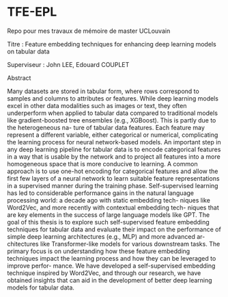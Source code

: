 # TFE-EPL
Repo pour mes travaux de mémoire de master UCLouvain

Titre : Feature embedding techniques for enhancing deep learning models on tabular data

Superviseur : John LEE, Edouard COUPLET

Abstract

Many datasets are stored in tabular form, where rows correspond to samples
and columns to attributes or features. While deep learning models excel in
other data modalities such as images or text, they often underperform when
applied to tabular data compared to traditional models like gradient-boosted
tree ensembles (e.g., XGBoost). This is partly due to the heterogeneous na-
ture of tabular data features. Each feature may represent a different variable,
either categorical or numerical, complicating the learning process for neural
network-based models.
An important step in any deep learning pipeline for tabular data is to
encode categorical features in a way that is usable by the network and to
project all features into a more homogeneous space that is more conducive
to learning. A common approach is to use one-hot encoding for categorical
features and allow the first few layers of a neural network to learn suitable
feature representations in a supervised manner during the training phase.
Self-supervised learning has led to considerable performance gains in the
natural language processing world: a decade ago with static embedding tech-
niques like Word2Vec, and more recently with contextual embedding tech-
niques that are key elements in the success of large language models like GPT.
The goal of this thesis is to explore such self-supervised feature embedding
techniques for tabular data and evaluate their impact on the performance
of simple deep learning architectures (e.g., MLP) and more advanced ar-
chitectures like Transformer-like models for various downstream tasks. The
primary focus is on understanding how these feature embedding techniques
impact the learning process and how they can be leveraged to improve perfor-
mance. We have developed a self-supervised embedding technique inspired
by Word2Vec, and through our research, we have obtained insights that can
aid in the development of better deep learning models for tabular data.
